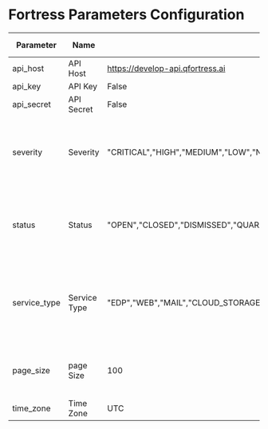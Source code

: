 # Fortress Parameters Configuration
Parameter                           | Name | Default Value | Type | Required (True/False) | Description
---                                 | --- | --- | --- |--- |---
api_host                            | API Host | https://develop-api.qfortress.ai | String | True | URL for the instance.
api_key                             | API Key | False | Authentication | True | 
api_secret                          | API Secret | False | Authentication | True | 
severity                            | Severity | "CRITICAL","HIGH","MEDIUM","LOW","NONE" | array of strings | False | this parameter is an array of strings used to filter alerts by severity.
status                              | Status | "OPEN","CLOSED","DISMISSED","QUARANTINED" | array of strings | False | this parameter is an array of strings used to filter alerts by status.
service_type                        | Service Type | "EDP","WEB","MAIL","CLOUD_STORAGE","VMDR","ATTACK_SIMULATOR","MERLIN_AI","SANDBOX" | array of strings | False | this parameter is an array of strings used to filter alerts by service type.
page_size                           | page Size | 100 | integer | false | Max number of alerts to return per poll
time_zone                           | Time Zone | UTC | string | false | Select your time zone
